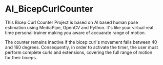 # AI_BicepCurlCounter
This Bicep Curl Counter Project is based on AI based human pose estimation using MediaPipe, OpenCV and Python. It's like your virtual real time personal trainer making you aware of accuarate range of motion. 

The counter remains inactive if the bicep curl's movement falls between 40 and 160 degrees. Consequently, in order to activate the timer, the user must perform complete curls and extensions, covering the full range of motion for their biceps.

